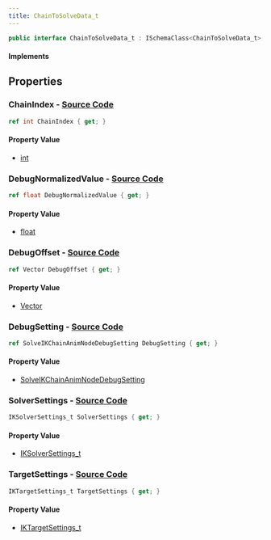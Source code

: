 ```yaml
---
title: ChainToSolveData_t
---
```


```csharp
public interface ChainToSolveData_t : ISchemaClass<ChainToSolveData_t>, ISchemaField, ISchemaClass, INativeHandle
```

#### Implements

## Properties

### **ChainIndex** - [Source Code](https://github.com/swiftly-solution/swiftlys2/blob/main/managed/src/SwiftlyS2.Generated/Schemas/Interfaces/ChainToSolveData_t.cs#L16)

```csharp
ref int ChainIndex { get; }
```

#### Property Value

- [int](https://learn.microsoft.com/dotnet/api/system.int32)

### **DebugNormalizedValue** - [Source Code](https://github.com/swiftly-solution/swiftlys2/blob/main/managed/src/SwiftlyS2.Generated/Schemas/Interfaces/ChainToSolveData_t.cs#L24)

```csharp
ref float DebugNormalizedValue { get; }
```

#### Property Value

- [float](https://learn.microsoft.com/dotnet/api/system.single)

### **DebugOffset** - [Source Code](https://github.com/swiftly-solution/swiftlys2/blob/main/managed/src/SwiftlyS2.Generated/Schemas/Interfaces/ChainToSolveData_t.cs#L26)

```csharp
ref Vector DebugOffset { get; }
```

#### Property Value

- [Vector](/docs/api/shared/natives/vector)

### **DebugSetting** - [Source Code](https://github.com/swiftly-solution/swiftlys2/blob/main/managed/src/SwiftlyS2.Generated/Schemas/Interfaces/ChainToSolveData_t.cs#L22)

```csharp
ref SolveIKChainAnimNodeDebugSetting DebugSetting { get; }
```

#### Property Value

- [SolveIKChainAnimNodeDebugSetting](/docs/api/shared/schemadefinitions/solveikchainanimnodedebugsetting)

### **SolverSettings** - [Source Code](https://github.com/swiftly-solution/swiftlys2/blob/main/managed/src/SwiftlyS2.Generated/Schemas/Interfaces/ChainToSolveData_t.cs#L18)

```csharp
IKSolverSettings_t SolverSettings { get; }
```

#### Property Value

- [IKSolverSettings_t](/docs/api/shared/schemadefinitions/iksolversettings_t)

### **TargetSettings** - [Source Code](https://github.com/swiftly-solution/swiftlys2/blob/main/managed/src/SwiftlyS2.Generated/Schemas/Interfaces/ChainToSolveData_t.cs#L20)

```csharp
IKTargetSettings_t TargetSettings { get; }
```

#### Property Value

- [IKTargetSettings_t](/docs/api/shared/schemadefinitions/iktargetsettings_t)

